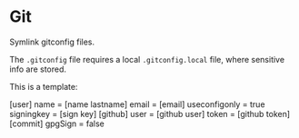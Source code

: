 # Git

Symlink gitconfig files.

The `.gitconfig` file requires a local `.gitconfig.local` file, where sensitive info are stored.

This is a template:

[user]
  name = [name lastname]
  email = [email]
  useconfigonly = true
  signingkey = [sign key] 
[github]
  user = [github user] 
  token = [github token]
[commit]
  gpgSign = false 
